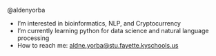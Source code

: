 @aldenyorba
- I’m interested in bioinformatics, NLP, and Cryptocurrency
- I’m currently learning python for data science and natural language processing
- How to reach me: aldne.yorba@stu.fayette.kyschools.us
